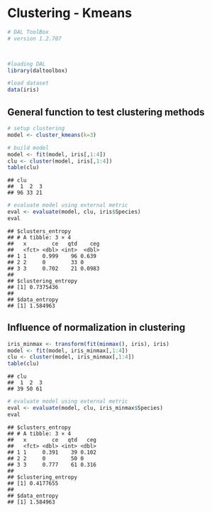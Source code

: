 # Clustering - Kmeans


``` r
# DAL ToolBox
# version 1.2.707



#loading DAL
library(daltoolbox)  
```


``` r
#load dataset
data(iris)
```

## General function to test clustering methods


``` r
# setup clustering
model <- cluster_kmeans(k=3)
```


``` r
# build model
model <- fit(model, iris[,1:4])
clu <- cluster(model, iris[,1:4])
table(clu)
```

```
## clu
##  1  2  3 
## 96 33 21
```


``` r
# evaluate model using external metric
eval <- evaluate(model, clu, iris$Species)
eval
```

```
## $clusters_entropy
## # A tibble: 3 × 4
##   x        ce   qtd    ceg
##   <fct> <dbl> <int>  <dbl>
## 1 1     0.999    96 0.639 
## 2 2     0        33 0     
## 3 3     0.702    21 0.0983
## 
## $clustering_entropy
## [1] 0.7375436
## 
## $data_entropy
## [1] 1.584963
```

## Influence of normalization in clustering


``` r
iris_minmax <- transform(fit(minmax(), iris), iris)
model <- fit(model, iris_minmax[,1:4])
clu <- cluster(model, iris_minmax[,1:4])
table(clu)
```

```
## clu
##  1  2  3 
## 39 50 61
```


``` r
# evaluate model using external metric
eval <- evaluate(model, clu, iris_minmax$Species)
eval
```

```
## $clusters_entropy
## # A tibble: 3 × 4
##   x        ce   qtd   ceg
##   <fct> <dbl> <int> <dbl>
## 1 1     0.391    39 0.102
## 2 2     0        50 0    
## 3 3     0.777    61 0.316
## 
## $clustering_entropy
## [1] 0.4177655
## 
## $data_entropy
## [1] 1.584963
```

